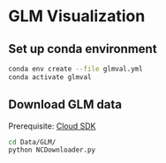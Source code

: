 # GLM Visualization

## Set up conda environment
```bash
conda env create --file glmval.yml
conda activate glmval
```

## Download GLM data

Prerequisite: [Cloud SDK](https://cloud.google.com/sdk/docs/install)

```bash
cd Data/GLM/
python NCDownloader.py
```
